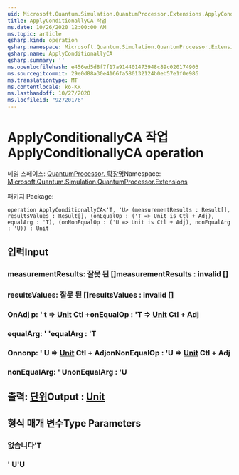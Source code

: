 ```yaml
---
uid: Microsoft.Quantum.Simulation.QuantumProcessor.Extensions.ApplyConditionallyCA
title: ApplyConditionallyCA 작업
ms.date: 10/26/2020 12:00:00 AM
ms.topic: article
qsharp.kind: operation
qsharp.namespace: Microsoft.Quantum.Simulation.QuantumProcessor.Extensions
qsharp.name: ApplyConditionallyCA
qsharp.summary: ''
ms.openlocfilehash: e456ed5d8f7f17a914401473948c89c020174903
ms.sourcegitcommit: 29e0d88a30e4166fa580132124b0eb57e1f0e986
ms.translationtype: MT
ms.contentlocale: ko-KR
ms.lasthandoff: 10/27/2020
ms.locfileid: "92720176"
---
```

# <a name="applyconditionallyca-operation"></a><span data-ttu-id="17a38-102">ApplyConditionallyCA 작업</span><span class="sxs-lookup"><span data-stu-id="17a38-102">ApplyConditionallyCA operation</span></span>

<span data-ttu-id="17a38-103">네임 스페이스: [QuantumProcessor. 확장명](xref:Microsoft.Quantum.Simulation.QuantumProcessor.Extensions)</span><span class="sxs-lookup"><span data-stu-id="17a38-103">Namespace: [Microsoft.Quantum.Simulation.QuantumProcessor.Extensions](xref:Microsoft.Quantum.Simulation.QuantumProcessor.Extensions)</span></span>

<span data-ttu-id="17a38-104">패키지 [](https://nuget.org/packages/)</span><span class="sxs-lookup"><span data-stu-id="17a38-104">Package: [](https://nuget.org/packages/)</span></span>




```qsharp
operation ApplyConditionallyCA<'T, 'U> (measurementResults : Result[], resultsValues : Result[], (onEqualOp : ('T => Unit is Ctl + Adj), equalArg : 'T), (onNonEqualOp : ('U => Unit is Ctl + Adj), nonEqualArg : 'U)) : Unit
```


## <a name="input"></a><span data-ttu-id="17a38-105">입력</span><span class="sxs-lookup"><span data-stu-id="17a38-105">Input</span></span>

### <a name="measurementresults--__invalidresult__"></a><span data-ttu-id="17a38-106">measurementResults: __잘못 <Result> 된__ []</span><span class="sxs-lookup"><span data-stu-id="17a38-106">measurementResults : __invalid<Result>__ []</span></span>




### <a name="resultsvalues--__invalidresult__"></a><span data-ttu-id="17a38-107">resultsValues: __잘못 <Result> 된__ []</span><span class="sxs-lookup"><span data-stu-id="17a38-107">resultsValues : __invalid<Result>__ []</span></span>




### <a name="onequalop--t--unit-ctl--adj"></a><span data-ttu-id="17a38-108">OnAdj p: ' t => [Unit](xref:microsoft.quantum.lang-ref.unit) Ctl +</span><span class="sxs-lookup"><span data-stu-id="17a38-108">onEqualOp : 'T => [Unit](xref:microsoft.quantum.lang-ref.unit) Ctl + Adj</span></span>




### <a name="equalarg--t"></a><span data-ttu-id="17a38-109">equalArg: ' '</span><span class="sxs-lookup"><span data-stu-id="17a38-109">equalArg : 'T</span></span>




### <a name="onnonequalop--u--unit-ctl--adj"></a><span data-ttu-id="17a38-110">Onnonp: ' U => [Unit](xref:microsoft.quantum.lang-ref.unit) Ctl + Adj</span><span class="sxs-lookup"><span data-stu-id="17a38-110">onNonEqualOp : 'U => [Unit](xref:microsoft.quantum.lang-ref.unit) Ctl + Adj</span></span>




### <a name="nonequalarg--u"></a><span data-ttu-id="17a38-111">nonEqualArg: ' U</span><span class="sxs-lookup"><span data-stu-id="17a38-111">nonEqualArg : 'U</span></span>





## <a name="output--unit"></a><span data-ttu-id="17a38-112">출력: [단위](xref:microsoft.quantum.lang-ref.unit)</span><span class="sxs-lookup"><span data-stu-id="17a38-112">Output : [Unit](xref:microsoft.quantum.lang-ref.unit)</span></span>



## <a name="type-parameters"></a><span data-ttu-id="17a38-113">형식 매개 변수</span><span class="sxs-lookup"><span data-stu-id="17a38-113">Type Parameters</span></span>

### <a name="t"></a><span data-ttu-id="17a38-114">없습니다</span><span class="sxs-lookup"><span data-stu-id="17a38-114">'T</span></span>


### <a name="u"></a><span data-ttu-id="17a38-115">' U</span><span class="sxs-lookup"><span data-stu-id="17a38-115">'U</span></span>

